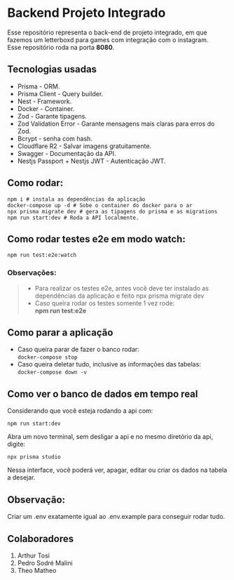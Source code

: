 # Backend Projeto Integrado
Esse repositório representa o back-end de projeto integrado, em que fazemos um letterboxd para games com integração com o instagram.<br/>
Esse repositório roda na porta **8080**.
## Tecnologias usadas
+ Prisma - ORM.
+ Prisma Client - Query builder.
+ Nest - Framework.
+ Docker - Container.
+ Zod - Garante tipagens.
+ Zod Validation Error - Garante mensagens mais claras para erros do Zod.
+ Bcrypt - senha com hash.
+ Cloudflare R2 - Salvar imagens gratuitamente.
+ Swagger - Documentação da API.
+ Nestjs Passport + Nestjs JWT - Autenticação JWT.
## Como rodar:
```
npm i # instala as dependências da aplicação
docker-compose up -d # Sobe o container do docker para o ar
npx prisma migrate dev # gera as tipagens do prisma e as migrations
npm run start:dev # Roda a API localmente.
```
## Como rodar testes e2e em modo watch:
```
npm run test:e2e:watch
```
### Observações:
> + Para realizar os testes e2e, antes você deve ter instalado as dependências da aplicação e feito npx prisma migrate dev
> + Caso queira rodar os testes somente 1 vez rode:<br>**npm run test:e2e**
## Como parar a aplicação
+ Caso queira parar de fazer o banco rodar:<br> ```docker-compose stop```
+ Caso queira deletar tudo, inclusive as informações das tabelas:<br>```docker-compose down -v```
## Como ver o banco de dados em tempo real
Considerando que você esteja rodando a api com:
```
npm run start:dev
```
Abra um novo terminal, sem desligar a api e no mesmo diretório da api, digite:
```
npx prisma studio
```
Nessa interface, você poderá ver, apagar, editar ou criar os dados na tabela a desejar.
## Observação:
Criar um .env exatamente igual ao .env.example para conseguir rodar tudo.
## Colaboradores
1. Arthur Tosi
2. Pedro Sodré Malini
3. Theo Matheo